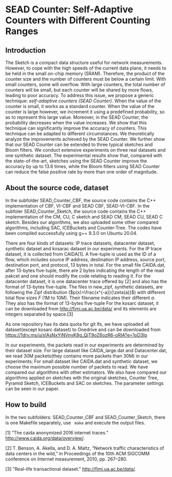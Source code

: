 # SEAD Counter: Self-Adaptive Counters with Different Counting Ranges

## Introduction

The Sketch is a compact data structure useful for network measurements. However, to cope with the high speeds of the current data plane, it needs to be held in the small on-chip memory (SRAM). Therefore, the product of the counter size and the number of counters must be below a certain limit. With small counters, some will overflow. With large counters, the total number of counters will be small, but each counter will be shared by more flows, leading to poor accuracy. To address this issue, we propose a generic technique: *self-adaptive counters (SEAD Counter)*. When the value of the counter is small, it works as a standard counter. When the value of the counter is large however, we increment it using a predefined probability, so as to represent this large value. Moreover, in the SEAD Counter, the probability decreases when the value increases. We show that this technique can significantly improve the accuracy of counters. This technique can be adapted to different circumstances. We theoretically analyze the improvements achieved by the SEAD Counter. We further show that our SEAD Counter can be extended to three typical sketches and Bloom filters. We conduct extensive experiments on three real datasets and one synthetic dataset. The experimental results show that, compared with the state-of-the-art, sketches using the SEAD Counter improve the accuracy by up to 13.6 times, while the Bloom filters using SEAD Counter can reduce the false positive rate by more than one order of magnitude.


## About the source code, dataset
In the subfolder SEAD_Counter_CBF, the source code contains the C++ implementation of CBF, VI-CBF and SEAD CBF, SEAD-VI-CBF. In the subfoler SEAD_Counter_Sketch, the source code contains the C++ implementation of the CM, CU, C sketch and SEAD CM, SEAD CU, SEAD C sketch. Besides our algorithms, we also uploaded some other compared algorithms, including SAC, ICEBuckets and Counter-Tree. The codes have been compiled successfully using g++ 9.3.0 on Ubuntu 20.04. 

There are four kinds of datasets: IP trace datasets, datacenter dataset, synthetic dataset and kosarac dataset in our experiments. For the IP trace dataset, it is collected from CAIDA[1]. A five-tuple is used as the ID of a flow, which includes source IP address, destination IP address, source port, destination port, and protocol, 13 bytes in total. For the small file CAIDA.dat, after 13-bytes five-tuple, there are 2 bytes indicating the length of the read pakcet and one should modify the code relating to reading it. For the datacenter dataset, it is one datacenter trace offered by [2] and also has the format of 13-bytes five-tuple. The files in new_zipf, synthetic datasets, are following the Zipf distribution ($p(x)=\frac{x^{-a}}{\zeta(a)}$) with different total flow sizes $F$ (1M to 10M). Their filename indicates their different $a$. They also has the format of 13-bytes five-tuple  For the kosarc dataset, it can be downloaded from <http://fimi.ua.ac.be/data/> and its elements are integers separated by space.[3]

As one repository has its data quota for git lfs, we have uploaded all dataset(except kosarc dataset) to Onedrive and can be downloaded from <https://1drv.ms/u/s!AsNxYjNVnyK8g_QjT9oZ6ozR6-oRIA?e=1oD3Ip>

In our experiments, the packets read in our experiments are determined by their dataset size. For large dataset like CAIDA_large.dat and Datacenter.dat, we read 30M packets(they contains more packets than 30M) in our experiments; For small dataset like CAIDA.dat and synthetic dataset, we choose the maximum possible number of packets to read. We have compared our algorithms with other estimators. We also have compared our algorithms applied on sketches with the original sketches, Counter Tree, Pyramid Sketch, ICEBuckets and SAC on sketches. The parameter settings can be seen in our paper.


## How to build
In the two subfolders: SEAD_Counter_CBF and SEAD_Counter_Sketch, there is one Makefile separately, use ``` make``` and execute the output files.


[1] “The caida anonymized 2016 internet traces.” <http://www.caida.org/data/overview/>.

[2] T. Benson, A. Akella, and D. A. Maltz, “Network traffic characteristics of data centers in the wild,” in Proceedings of the 10th ACM SIGCOMM conference on Internet measurement, 2010, pp. 267–280.

[3]  "Real-life transactional dataset." <http://fimi.ua.ac.be/data/>.
